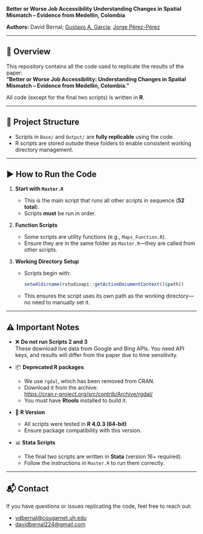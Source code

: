 
**Better or Worse Job Accessibility Understanding Changes in Spatial Mismatch – Evidence from Medellín, Colombia**

**Authors:** David Bernal; [Gustavo A. García](https://gusgarciacruz.github.io/cv); [Jorge Pérez-Pérez](https://jorgeperezperez.com/)

---

## 📄 Overview

This repository contains all the code used to replicate the results of the paper:  
**“Better or Worse Job Accessibility: Understanding Changes in Spatial Mismatch – Evidence from Medellín, Colombia.”**

All code (except for the final two scripts) is written in **R**.

---

## 📁 Project Structure


- Scripts in `Base/` and `Output/` are **fully replicable** using the code.
- R scripts are stored outside these folders to enable consistent working directory management.

---

## ▶️ How to Run the Code

1. **Start with `Master.R`**
   - This is the main script that runs all other scripts in sequence (**52 total**).
   - Scripts **must** be run in order.

2. **Function Scripts**
   - Some scripts are utility functions (e.g., `Maps_Function.R`).
   - Ensure they are in the same folder as `Master.R`—they are called from other scripts.

3. **Working Directory Setup**
   - Scripts begin with:
     ```r
     setwd(dirname(rstudioapi::getActiveDocumentContext()$path))
     ```
   - This ensures the script uses its own path as the working directory—no need to manually set it.

---

## ⚠️ Important Notes

- ❌ **Do not run Scripts 2 and 3**  
  These download live data from Google and Bing APIs. You need API keys, and results will differ from the paper due to time sensitivity.

- 📦 **Deprecated R packages**
  - We use `rgdal`, which has been removed from CRAN.
  - Download it from the archive:  
    https://cran.r-project.org/src/contrib/Archive/rgdal/
  - You must have **Rtools** installed to build it.

- 🧰 **R Version**
  - All scripts were tested in **R 4.0.3 (64-bit)**
  - Ensure package compatibility with this version.

- 📊 **Stata Scripts**
  - The final two scripts are written in **Stata** (version 16+ required).
  - Follow the instructions in `Master.R` to run them correctly.

---

## 📬 Contact

If you have questions or issues replicating the code, feel free to reach out:

- vdbernal@cougarnet.uh.edu  
- davidbernal224@gmail.com


